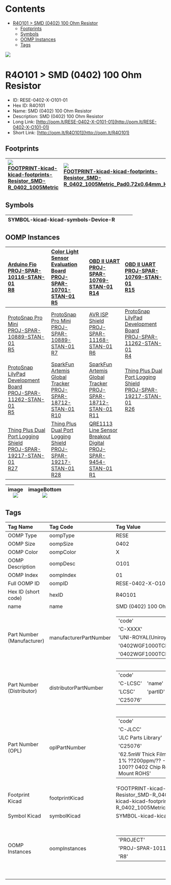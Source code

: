 



Contents
========

* [R4O101 > SMD (0402) 100 Ohm Resistor](#r4o101--smd-0402-100-ohm-resistor)
	* [Footprints](#footprints)
	* [Symbols](#symbols)
	* [OOMP Instances](#oomp-instances)
	* [Tags](#tags)
  
![][im]
# R4O101 > SMD (0402) 100 Ohm Resistor

- ID: RESE-0402-X-O101-01
- Hex ID: R4O101
- Name: SMD (0402) 100 Ohm Resistor
- Description: SMD (0402) 100 Ohm Resistor
- Long Link: [http://oom.lt/RESE-0402-X-O101-01](http://oom.lt/RESE-0402-X-O101-01)
- Short Link: [http://oom.lt/R4O101](http://oom.lt/R4O101)

## Footprints
  

|[![](https://raw.githubusercontent.com/oomlout/oomlout_OOMP_eda_V2/FOOTPRINT/kicad/kicad-footprints/Resistor_SMD/R_0402_1005Metric/main/image_140.png)<br>FOOTPRINT-kicad-kicad-footprints-Resistor_SMD-R_0402_1005Metric](https://github.com/oomlout/oomlout_OOMP_eda_V2/FOOTPRINT/kicad/kicad-footprints/Resistor_SMD/R_0402_1005Metric/tree/main/)|[![](https://raw.githubusercontent.com/oomlout/oomlout_OOMP_eda_V2/FOOTPRINT/kicad/kicad-footprints/Resistor_SMD/R_0402_1005Metric_Pad0.72x0.64mm_HandSolder/main/image_140.png)<br>FOOTPRINT-kicad-kicad-footprints-Resistor_SMD-R_0402_1005Metric_Pad0.72x0.64mm_HandSolder](https://github.com/oomlout/oomlout_OOMP_eda_V2/FOOTPRINT/kicad/kicad-footprints/Resistor_SMD/R_0402_1005Metric_Pad0.72x0.64mm_HandSolder/tree/main/)|||
| :--- | :--- | :--- | :--- |

## Symbols
  

|![]()<br>SYMBOL-kicad-kicad-symbols-Device-R||||
| :--- | :--- | :--- | :--- |

## OOMP Instances
  

|[Arduino Fio<br>PROJ-SPAR-10116-STAN-01<br>R8](https://github.com/oomlout/oomlout_OOMP_projects_V2/PROJ/SPAR/10116/STAN/01/tree/main/)|[Color Light Sensor Evaluation Board<br>PROJ-SPAR-10701-STAN-01<br>R5](https://github.com/oomlout/oomlout_OOMP_projects_V2/PROJ/SPAR/10701/STAN/01/tree/main/)|[OBD II UART<br>PROJ-SPAR-10769-STAN-01<br>R14](https://github.com/oomlout/oomlout_OOMP_projects_V2/PROJ/SPAR/10769/STAN/01/tree/main/)|[OBD II UART<br>PROJ-SPAR-10769-STAN-01<br>R15](https://github.com/oomlout/oomlout_OOMP_projects_V2/PROJ/SPAR/10769/STAN/01/tree/main/)|
| :--- | :--- | :--- | :--- |
|[ProtoSnap Pro Mini<br>PROJ-SPAR-10889-STAN-01<br>R5](https://github.com/oomlout/oomlout_OOMP_projects_V2/PROJ/SPAR/10889/STAN/01/tree/main/)|[ProtoSnap Pro Mini<br>PROJ-SPAR-10889-STAN-01<br>R7](https://github.com/oomlout/oomlout_OOMP_projects_V2/PROJ/SPAR/10889/STAN/01/tree/main/)|[AVR ISP Shield<br>PROJ-SPAR-11168-STAN-01<br>R6](https://github.com/oomlout/oomlout_OOMP_projects_V2/PROJ/SPAR/11168/STAN/01/tree/main/)|[ProtoSnap LilyPad Development Board<br>PROJ-SPAR-11262-STAN-01<br>R4](https://github.com/oomlout/oomlout_OOMP_projects_V2/PROJ/SPAR/11262/STAN/01/tree/main/)|
|[ProtoSnap LilyPad Development Board<br>PROJ-SPAR-11262-STAN-01<br>R5](https://github.com/oomlout/oomlout_OOMP_projects_V2/PROJ/SPAR/11262/STAN/01/tree/main/)|[SparkFun Artemis Global Tracker<br>PROJ-SPAR-18712-STAN-01<br>R10](https://github.com/oomlout/oomlout_OOMP_projects_V2/PROJ/SPAR/18712/STAN/01/tree/main/)|[SparkFun Artemis Global Tracker<br>PROJ-SPAR-18712-STAN-01<br>R11](https://github.com/oomlout/oomlout_OOMP_projects_V2/PROJ/SPAR/18712/STAN/01/tree/main/)|[Thing Plus Dual Port Logging Shield<br>PROJ-SPAR-19217-STAN-01<br>R26](https://github.com/oomlout/oomlout_OOMP_projects_V2/PROJ/SPAR/19217/STAN/01/tree/main/)|
|[Thing Plus Dual Port Logging Shield<br>PROJ-SPAR-19217-STAN-01<br>R27](https://github.com/oomlout/oomlout_OOMP_projects_V2/PROJ/SPAR/19217/STAN/01/tree/main/)|[Thing Plus Dual Port Logging Shield<br>PROJ-SPAR-19217-STAN-01<br>R28](https://github.com/oomlout/oomlout_OOMP_projects_V2/PROJ/SPAR/19217/STAN/01/tree/main/)|[QRE1113 Line Sensor Breakout Digital<br>PROJ-SPAR-9454-STAN-01<br>R1](https://github.com/oomlout/oomlout_OOMP_projects_V2/PROJ/SPAR/9454/STAN/01/tree/main/)||
  

|image<br>[![](https://raw.githubusercontent.com/oomlout/oomlout_OOMP_parts_V2/RESE/0402/X/O101/01/main/image_140.jpg)](https://github.com/oomlout/oomlout_OOMP_parts_V2/RESE/0402/X/O101/01/tree/main/image.jpg)|imageBottom<br>[![](https://raw.githubusercontent.com/oomlout/oomlout_OOMP_parts_V2/RESE/0402/X/O101/01/main/image_BOTTOM_140.jpg)](https://github.com/oomlout/oomlout_OOMP_parts_V2/RESE/0402/X/O101/01/tree/main/image_BOTTOM.jpg)|||
| :---: | :---: | :---: | :---: |

## Tags
  

|Tag Name|Tag Code|Tag Value|
| :--- | :--- | :--- |
|OOMP Type|oompType|RESE|
|OOMP Size|oompSize|0402|
|OOMP Color|oompColor|X|
|OOMP Description|oompDesc|O101|
|OOMP Index|oompIndex|01|
|Full OOMP ID|oompID|RESE-0402-X-O101-01|
|Hex ID (short code)|hexID|R4O101|
|name|name|SMD (0402) 100 Ohm Resistor|
|Part Number (Manufacturer)|manufacturerPartNumber|<table><tr><td>'code'</td></tr><tr><td> 'C-XXXX'</td><td> 'name'</td></tr><tr><td> 'UNI-ROYAL(Uniroyal Elec)'</td><td> 'partID'</td></tr><tr><td> '0402WGF1000TCE'</td><td> 'partName'</td></tr><tr><td> '0402WGF1000TCE'</td></tr></table>|
|Part Number (Distributor)|distributorPartNumber|<table><tr><td>'code'</td></tr><tr><td> 'C-LCSC'</td><td> 'name'</td></tr><tr><td> 'LCSC'</td><td> 'partID'</td></tr><tr><td> 'C25076'</td></tr></table>|
|Part Number (OPL)|oplPartNumber|<table><tr><td>'code'</td></tr><tr><td> 'C-JLCC'</td><td> 'name'</td></tr><tr><td> 'JLC Parts Library'</td><td> 'partID'</td></tr><tr><td> 'C25076'</td><td> 'partName'</td></tr><tr><td> '62.5mW Thick Film Resistors 50V ??1% ??200ppm/?? -55??~+155?? 100?? 0402  Chip Resistor - Surface Mount ROHS'</td></tr></table>|
|Footprint Kicad|footprintKicad|'FOOTPRINT-kicad-kicad-footprints-Resistor_SMD-R_0402_1005Metric', 'FOOTPRINT-kicad-kicad-footprints-Resistor_SMD-R_0402_1005Metric_Pad0.72x0.64mm_HandSolder'|
|Symbol Kicad|symbolKicad|SYMBOL-kicad-kicad-symbols-Device-R|
|OOMP Instances|oompInstances|<table><tr><td>'PROJECT'</td></tr><tr><td> 'PROJ-SPAR-10116-STAN-01'</td><td> 'ID'</td></tr><tr><td> 'R8'</td></tr></table></td><td> <table><tr><td>'PROJECT'</td></tr><tr><td> 'PROJ-SPAR-10701-STAN-01'</td><td> 'ID'</td></tr><tr><td> 'R5'</td></tr></table></td><td> <table><tr><td>'PROJECT'</td></tr><tr><td> 'PROJ-SPAR-10769-STAN-01'</td><td> 'ID'</td></tr><tr><td> 'R14'</td></tr></table></td><td> <table><tr><td>'PROJECT'</td></tr><tr><td> 'PROJ-SPAR-10769-STAN-01'</td><td> 'ID'</td></tr><tr><td> 'R15'</td></tr></table></td><td> <table><tr><td>'PROJECT'</td></tr><tr><td> 'PROJ-SPAR-10889-STAN-01'</td><td> 'ID'</td></tr><tr><td> 'R5'</td></tr></table></td><td> <table><tr><td>'PROJECT'</td></tr><tr><td> 'PROJ-SPAR-10889-STAN-01'</td><td> 'ID'</td></tr><tr><td> 'R7'</td></tr></table></td><td> <table><tr><td>'PROJECT'</td></tr><tr><td> 'PROJ-SPAR-11168-STAN-01'</td><td> 'ID'</td></tr><tr><td> 'R6'</td></tr></table></td><td> <table><tr><td>'PROJECT'</td></tr><tr><td> 'PROJ-SPAR-11262-STAN-01'</td><td> 'ID'</td></tr><tr><td> 'R4'</td></tr></table></td><td> <table><tr><td>'PROJECT'</td></tr><tr><td> 'PROJ-SPAR-11262-STAN-01'</td><td> 'ID'</td></tr><tr><td> 'R5'</td></tr></table></td><td> <table><tr><td>'PROJECT'</td></tr><tr><td> 'PROJ-SPAR-18712-STAN-01'</td><td> 'ID'</td></tr><tr><td> 'R10'</td></tr></table></td><td> <table><tr><td>'PROJECT'</td></tr><tr><td> 'PROJ-SPAR-18712-STAN-01'</td><td> 'ID'</td></tr><tr><td> 'R11'</td></tr></table></td><td> <table><tr><td>'PROJECT'</td></tr><tr><td> 'PROJ-SPAR-19217-STAN-01'</td><td> 'ID'</td></tr><tr><td> 'R26'</td></tr></table></td><td> <table><tr><td>'PROJECT'</td></tr><tr><td> 'PROJ-SPAR-19217-STAN-01'</td><td> 'ID'</td></tr><tr><td> 'R27'</td></tr></table></td><td> <table><tr><td>'PROJECT'</td></tr><tr><td> 'PROJ-SPAR-19217-STAN-01'</td><td> 'ID'</td></tr><tr><td> 'R28'</td></tr></table></td><td> <table><tr><td>'PROJECT'</td></tr><tr><td> 'PROJ-SPAR-9454-STAN-01'</td><td> 'ID'</td></tr><tr><td> 'R1'</td></tr></table>|
||||



[im]: image_450.jpg
